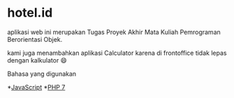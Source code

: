 # hotel.id

aplikasi web ini merupakan Tugas Proyek Akhir Mata Kuliah Pemrograman Berorientasi Objek.

kami juga menambahkan aplikasi Calculator karena di frontoffice tidak lepas dengan kalkulator :smile:

Bahasa yang digunakan

*[JavaScript](http://vanilla-js.com/)
*[PHP 7](https://www.php.net/)

